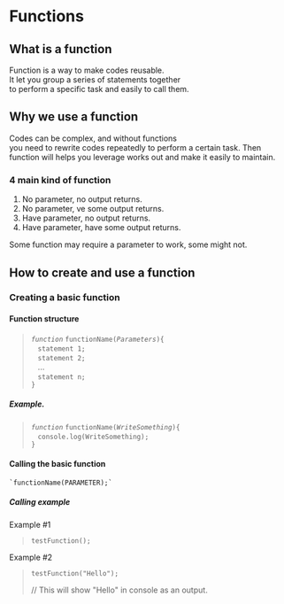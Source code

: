# Functions


## What is a function
Function is a way to make codes reusable.  
It let you group a series of statements together  
to perform a specific task and easily to call them.

## Why we use a function
Codes can be complex, and without functions  
you need to rewrite codes repeatedly to perform a certain task.
Then function will helps you leverage works out
and make it easily to maintain.


### 4 main kind of function
1. No parameter, no output returns.
2. No parameter,
ve some output returns.
3. Have parameter, no output returns.
4. Have parameter, have some output returns.

Some function may require a parameter to work, some might not.

## How to create and use a function

### Creating a basic function
#### Function structure
> *`function`* `functionName(`*`Parameters`*`){`  
> &nbsp;&nbsp;&nbsp;`statement 1;`  
> &nbsp;&nbsp;&nbsp;`statement 2;`  
> &nbsp;&nbsp;&nbsp;...  
> &nbsp;&nbsp;&nbsp;`statement n;`  
>`}`

##### Example.
> *`function`* `functionName(`*`WriteSomething`*`){`  
> &nbsp;&nbsp;&nbsp;`console.log(WriteSomething);`  
>`}`

#### Calling the basic function
    `functionName(PARAMETER);`

##### Calling example
Example #1
> ```
> testFunction();
> ```

Example #2
> ```
> testFunction("Hello");
> ```
> // This will show "Hello" in console as an output.